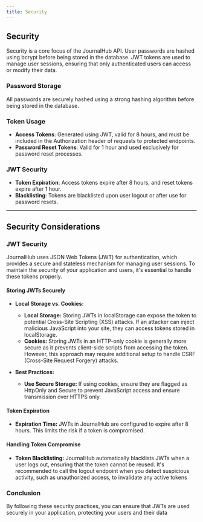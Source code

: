 ```yaml
---
title: Security
---
```


## Security

Security is a core focus of the JournalHub API. User passwords are hashed using bcrypt before being stored in the database. JWT tokens are used to manage user sessions, ensuring that only authenticated users can access or modify their data.

### Password Storage

All passwords are securely hashed using a strong hashing algorithm before being stored in the database.

### Token Usage

- **Access Tokens**: Generated using JWT, valid for 8 hours, and must be included in the Authorization header of requests to protected endpoints.
- **Password Reset Tokens**: Valid for 1 hour and used exclusively for password reset processes.

### JWT Security

- **Token Expiration**: Access tokens expire after 8 hours, and reset tokens expire after 1 hour.
- **Blacklisting**: Tokens are blacklisted upon user logout or after use for password resets.

---

## Security Considerations

### JWT Security

JournalHub uses JSON Web Tokens (JWT) for authentication, which provides a secure and stateless mechanism for managing user sessions. To maintain the security of your application and users, it's essential to handle these tokens properly.

#### Storing JWTs Securely

- **Local Storage vs. Cookies:**
  - **Local Storage:** Storing JWTs in localStorage can expose the token to potential Cross-Site Scripting (XSS) attacks. If an attacker can inject malicious JavaScript into your site, they can access tokens stored in localStorage.
  - **Cookies:** Storing JWTs in an HTTP-only cookie is generally more secure as it prevents client-side scripts from accessing the token. However, this approach may require additional setup to handle CSRF (Cross-Site Request Forgery) attacks.

- **Best Practices:**
  - **Use Secure Storage:** If using cookies, ensure they are flagged as HttpOnly and Secure to prevent JavaScript access and ensure transmission over HTTPS only.

#### Token Expiration

- **Expiration Time:** JWTs in JournalHub are configured to expire after 8 hours. This limits the risk if a token is compromised.

#### Handling Token Compromise

- **Token Blacklisting:** JournalHub automatically blacklists JWTs when a user logs out, ensuring that the token cannot be reused. It's recommended to call the logout endpoint when you detect suspicious activity, such as unauthorized access, to invalidate any active tokens

### Conclusion

By following these security practices, you can ensure that JWTs are used securely in your application, protecting your users and their data